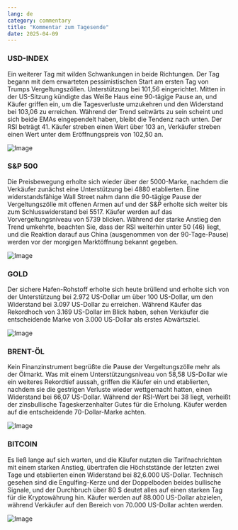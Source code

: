 ```yaml
---
lang: de
category: commentary
title: "Kommentar zum Tagesende"
date: 2025-04-09
---
```


### USD-INDEX

Ein weiterer Tag mit wilden Schwankungen in beide Richtungen. Der Tag begann mit dem erwarteten pessimistischen Start am ersten Tag von Trumps Vergeltungszöllen. Unterstützung bei 101,56 eingerichtet. Mitten in der US-Sitzung kündigte das Weiße Haus eine 90-tägige Pause an, und Käufer griffen ein, um die Tagesverluste umzukehren und den Widerstand bei 103,06 zu erreichen. Während der Trend seitwärts zu sein scheint und sich beide EMAs eingependelt haben, bleibt die Tendenz nach unten. Der RSI beträgt 41. Käufer streben einen Wert über 103 an, Verkäufer streben einen Wert unter dem Eröffnungspreis von 102,50 an.

![Image](https://markleighedu.github.io/img/Apr-2025/09-Apr-2025/usdindex.jpg)

### S&P 500

Die Preisbewegung erholte sich wieder über der 5000-Marke, nachdem die Verkäufer zunächst eine Unterstützung bei 4880 etablierten. Eine widerstandsfähige Wall Street nahm dann die 90-tägige Pause der Vergeltungszölle mit offenen Armen auf und der S&P erholte sich weiter bis zum Schlusswiderstand bei 5517. Käufer werden auf das Vorvergeltungsniveau von 5739 blicken. Während der starke Anstieg den Trend umkehrte, beachten Sie, dass der RSI weiterhin unter 50 (46) liegt, und die Reaktion darauf aus China (ausgenommen von der 90-Tage-Pause) werden vor der morgigen Marktöffnung bekannt gegeben.

![Image](https://markleighedu.github.io/img/Apr-2025/09-Apr-2025/sp500.jpg)

### GOLD

Der sichere Hafen-Rohstoff erholte sich heute brüllend und erholte sich von der Unterstützung bei 2.972 US-Dollar um über 100 US-Dollar, um den Widerstand bei 3.097 US-Dollar zu erreichen. Während Käufer das Rekordhoch von 3.169 US-Dollar im Blick haben, sehen Verkäufer die entscheidende Marke von 3.000 US-Dollar als erstes Abwärtsziel. 

![Image](https://markleighedu.github.io/img/Apr-2025/09-Apr-2025/gold.jpg)

### BRENT-ÖL

Kein Finanzinstrument begrüßte die Pause der Vergeltungszölle mehr als der Ölmarkt. Was mit einem Unterstützungsniveau von 58,58 US-Dollar wie ein weiteres Rekordtief aussah, griffen die Käufer ein und etablierten, nachdem sie die gestrigen Verluste wieder wettgemacht hatten, einen Widerstand bei 66,07 US-Dollar. Während der RSI-Wert bei 38 liegt, verheißt der zinsbullische Tageskerzenhalter Gutes für die Erholung. Käufer werden auf die entscheidende 70-Dollar-Marke achten. 

![Image](https://markleighedu.github.io/img/Apr-2025/09-Apr-2025/brentoil.jpg)

### BITCOIN

Es ließ lange auf sich warten, und die Käufer nutzten die Tarifnachrichten mit einem starken Anstieg, übertrafen die Höchststände der letzten zwei Tage und etablierten einen Widerstand bei 82,6.000 US-Dollar. Technisch gesehen sind die Engulfing-Kerze und der Doppelboden beides bullische Signale, und der Durchbruch über 80 $ deutet alles auf einen starken Tag für die Kryptowährung hin. Käufer werden auf 88.000 US-Dollar abzielen, während Verkäufer auf den Bereich von 70.000 US-Dollar achten werden.

![Image](https://markleighedu.github.io/img/Apr-2025/09-Apr-2025/bitcoin.jpg)

